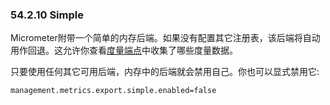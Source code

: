### 54.2.10 Simple

Micrometer附带一个简单的内存后端。如果没有配置其它注册表，该后端将自动用作回退。这允许你查看[度量端点](https://docs.spring.io/spring-boot/docs/2.0.0.RELEASE/reference/htmlsingle/#production-ready-metrics-endpoint)中收集了哪些度量数据。

只要使用任何其它可用后端，内存中的后端就会禁用自己。你也可以显式禁用它:
```properties
management.metrics.export.simple.enabled=false
```
